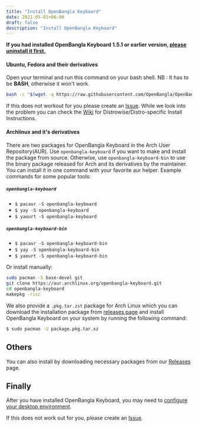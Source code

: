 ```yaml
---
title: "Install OpenBangla Keyboard"
date: 2021-05-01+06:00
draft: false
description: "Install OpenBangla Keyboard"
---
```


**If you had installed OpenBangla Keyboard 1.5.1 or earlier version, [please uninstall it first.](https://github.com/OpenBangla/OpenBangla-Keyboard/wiki/Uninstalling-OpenBangla-Keyboard)**


#### Ubuntu, Fedora and their derivatives
Open your terminal and run this command on your bash shell. NB : It has to be **BASH**, otherwise it won't work.
```bash
bash -c "$(wget -q https://raw.githubusercontent.com/OpenBangla/OpenBangla-Keyboard/master/tools/install.sh -O -)"
```

If this does not workout for you please create an [Issue](https://github.com/OpenBangla/OpenBangla-Keyboard/issues). While we look into the problem you can check the [Wiki](https://github.com/OpenBangla/OpenBangla-Keyboard/wiki/Installing-OpenBangla-Keyboard) for Distrowise/Distro-specific Install Instructions.

#### Archlinux and it's derivatives
There are two packages for OpenBangla Keyboard in the Arch User Repository(AUR). Use `openbangla-keyboard` if you want to make and install the package from source. Otherwise, use `openbangla-keyboard-bin` to use the binary package released for Arch and its derivatives by the maintainer. You can install it in one command with your favorite aur helper. Example commands for some popular tools:

##### `openbangla-keyboard`
* `$ pacaur -S openbangla-keyboard`
* `$ yay -S openbangla-keyboard`
* `$ yaourt -S openbangla-keyboard`


##### `openbangla-keyboard-bin`
* `$ pacaur -S openbangla-keyboard-bin`
* `$ yay -S openbangla-keyboard-bin`
* `$ yaourt -S openbangla-keyboard-bin`

Or install manually:
```bash
sudo pacman -S base-devel git
git clone https://aur.archlinux.org/openbangla-keyboard.git
cd openbangla-keyboard
makepkg -risc
```
We also provide a `.pkg.tar.zst` package for Arch Linux which you can download the installation package from [releases page](https://github.com/OpenBangla/OpenBangla-Keyboard/releases) and install OpenBangla Keyboard on your system by running the following command:
```bash
$ sudo pacman -U package.pkg.tar.xz
```

## Others
You can also install by downloading necessary packages from our [Releases](https://github.com/OpenBangla/OpenBangla-Keyboard/releases) page.

## Finally
After you have installed OpenBangla Keyboard, you may need to [configure your desktop environment](https://github.com/OpenBangla/OpenBangla-Keyboard/wiki/Configuring-Environment).

If this does not work out for you, please create an [Issue](https://github.com/OpenBangla/OpenBangla-Keyboard/issues).

